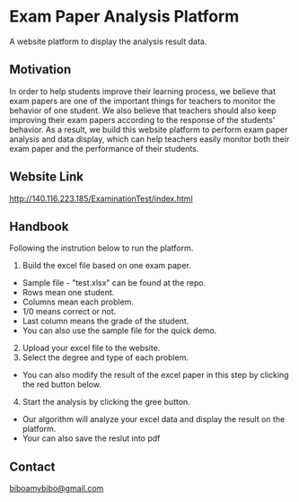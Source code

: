 # Exam Paper Analysis Platform
A website platform to display the analysis result data.

## Motivation
In order to help students improve their learning process, we believe that exam papers are one of the important things for teachers to monitor the behavior of one student. We also believe that teachers should also keep improving their exam papers according to the response of the students' behavior. As a result, we build this website platform to perform exam paper analysis and data display, which can help teachers easily monitor both their exam paper and the performance of their students.

## Website Link
http://140.116.223.185/ExaminationTest/index.html

## Handbook
Following the instrution below to run the platform.
1) Build the excel file based on one exam paper.
* Sample file - "test.xlsx" can be found at the repo.
* Rows mean one student.
* Columns mean each problem.
* 1/0 means correct or not.
* Last column means the grade of the student.
* You can also use the sample file for the quick demo.
2) Upload your excel file to the website.
3) Select the degree and type of each problem.
* You can also modify the result of the excel paper in this step by clicking the red button below.
4) Start the analysis by clicking the gree button.
* Our algorithm will analyze your excel data and display the result on the platform.
* Your can also save the reslut into pdf

## Contact
biboamybibo@gmail.com
